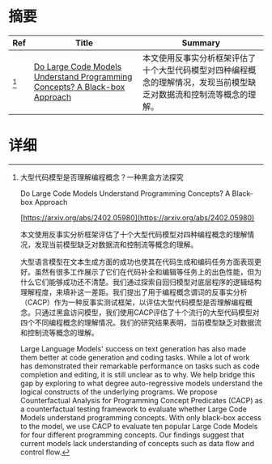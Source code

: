 # 摘要

| Ref | Title | Summary |
| --- | --- | --- |
| [^1] | [Do Large Code Models Understand Programming Concepts? A Black-box Approach](https://arxiv.org/abs/2402.05980) | 本文使用反事实分析框架评估了十个大型代码模型对四种编程概念的理解情况，发现当前模型缺乏对数据流和控制流等概念的理解。 |

# 详细

[^1]: 大型代码模型是否理解编程概念？一种黑盒方法探究

    Do Large Code Models Understand Programming Concepts? A Black-box Approach

    [https://arxiv.org/abs/2402.05980](https://arxiv.org/abs/2402.05980)

    本文使用反事实分析框架评估了十个大型代码模型对四种编程概念的理解情况，发现当前模型缺乏对数据流和控制流等概念的理解。

    

    大型语言模型在文本生成方面的成功也使其在代码生成和编码任务方面表现更好。虽然有很多工作展示了它们在代码补全和编辑等任务上的出色性能，但为什么它们能够成功还不清楚。我们通过探索自回归模型对底层程序的逻辑结构理解程度，来填补这一差距。我们提出了用于编程概念谓词的反事实分析（CACP）作为一种反事实测试框架，以评估大型代码模型是否理解编程概念。只通过黑盒访问模型，我们使用CACP评估了十个流行的大型代码模型对四个不同编程概念的理解情况。我们的研究结果表明，当前模型缺乏对数据流和控制流等概念的理解。

    Large Language Models' success on text generation has also made them better at code generation and coding tasks. While a lot of work has demonstrated their remarkable performance on tasks such as code completion and editing, it is still unclear as to why. We help bridge this gap by exploring to what degree auto-regressive models understand the logical constructs of the underlying programs. We propose Counterfactual Analysis for Programming Concept Predicates (CACP) as a counterfactual testing framework to evaluate whether Large Code Models understand programming concepts. With only black-box access to the model, we use CACP to evaluate ten popular Large Code Models for four different programming concepts. Our findings suggest that current models lack understanding of concepts such as data flow and control flow.
    

